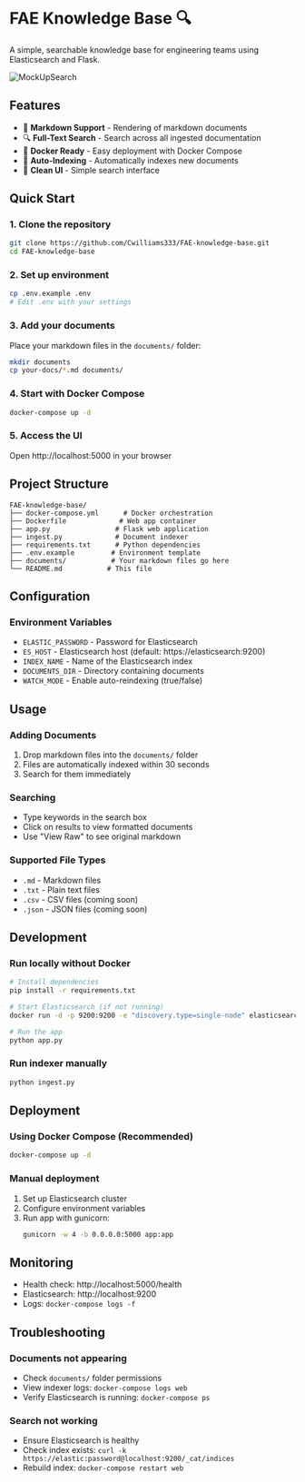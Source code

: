 # FAE Knowledge Base 🔍

A simple, searchable knowledge base for engineering teams using Elasticsearch and Flask.

![MockUpSearch](https://github.com/user-attachments/assets/eabb573d-3491-4a1d-809b-91a2aec61091)


## Features

- 📄 **Markdown Support** - Rendering of markdown documents
- 🔍 **Full-Text Search** - Search across all ingested documentation
- 🐳 **Docker Ready** - Easy deployment with Docker Compose
- 📁 **Auto-Indexing** - Automatically indexes new documents
- 🎨 **Clean UI** - Simple search interface

## Quick Start

### 1. Clone the repository
```bash
git clone https://github.com/Cwilliams333/FAE-knowledge-base.git
cd FAE-knowledge-base
```

### 2. Set up environment
```bash
cp .env.example .env
# Edit .env with your settings
```

### 3. Add your documents
Place your markdown files in the `documents/` folder:
```bash
mkdir documents
cp your-docs/*.md documents/
```

### 4. Start with Docker Compose
```bash
docker-compose up -d
```

### 5. Access the UI
Open http://localhost:5000 in your browser

## Project Structure
```
FAE-knowledge-base/
├── docker-compose.yml      # Docker orchestration
├── Dockerfile             # Web app container
├── app.py                # Flask web application
├── ingest.py             # Document indexer
├── requirements.txt      # Python dependencies
├── .env.example         # Environment template
├── documents/           # Your markdown files go here
└── README.md           # This file
```

## Configuration

### Environment Variables
- `ELASTIC_PASSWORD` - Password for Elasticsearch
- `ES_HOST` - Elasticsearch host (default: https://elasticsearch:9200)
- `INDEX_NAME` - Name of the Elasticsearch index
- `DOCUMENTS_DIR` - Directory containing documents
- `WATCH_MODE` - Enable auto-reindexing (true/false)

## Usage

### Adding Documents
1. Drop markdown files into the `documents/` folder
2. Files are automatically indexed within 30 seconds
3. Search for them immediately

### Searching
- Type keywords in the search box
- Click on results to view formatted documents
- Use "View Raw" to see original markdown

### Supported File Types
- `.md` - Markdown files
- `.txt` - Plain text files
- `.csv` - CSV files (coming soon)
- `.json` - JSON files (coming soon)

## Development

### Run locally without Docker
```bash
# Install dependencies
pip install -r requirements.txt

# Start Elasticsearch (if not running)
docker run -d -p 9200:9200 -e "discovery.type=single-node" elasticsearch:8.9.0

# Run the app
python app.py
```

### Run indexer manually
```bash
python ingest.py
```

## Deployment

### Using Docker Compose (Recommended)
```bash
docker-compose up -d
```

### Manual deployment
1. Set up Elasticsearch cluster
2. Configure environment variables
3. Run app with gunicorn:
   ```bash
   gunicorn -w 4 -b 0.0.0.0:5000 app:app
   ```

## Monitoring

- Health check: http://localhost:5000/health
- Elasticsearch: http://localhost:9200
- Logs: `docker-compose logs -f`

## Troubleshooting

### Documents not appearing
- Check `documents/` folder permissions
- View indexer logs: `docker-compose logs web`
- Verify Elasticsearch is running: `docker-compose ps`

### Search not working
- Ensure Elasticsearch is healthy
- Check index exists: `curl -k https://elastic:password@localhost:9200/_cat/indices`
- Rebuild index: `docker-compose restart web`

